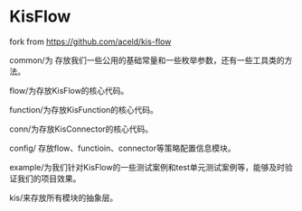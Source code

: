 # KisFlow

fork from https://github.com/aceld/kis-flow

common/为 存放我们一些公用的基础常量和一些枚举参数，还有一些工具类的方法。

flow/为存放KisFlow的核心代码。

function/为存放KisFunction的核心代码。

conn/为存放KisConnector的核心代码。

config/ 存放flow、functioin、connector等策略配置信息模块。

example/为我们针对KisFlow的一些测试案例和test单元测试案例等，能够及时验证我们的项目效果。

kis/来存放所有模块的抽象层。